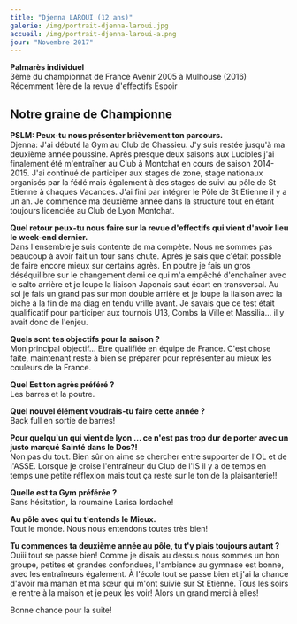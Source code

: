 ```yaml
---
title: "Djenna LAROUI (12 ans)"
galerie: /img/portrait-djenna-laroui.jpg
accueil: /img/portrait-djenna-laroui-a.png
jour: "Novembre 2017"
---
```

**Palmarès individuel**<br>
3ème du championnat de France Avenir 2005 à Mulhouse (2016)<br>
Récemment 1ère de la revue d'effectifs Espoir


## Notre graine de Championne

**PSLM: Peux-tu nous présenter brièvement ton parcours.**   
Djenna: J'ai débuté la Gym au Club de Chassieu. J'y suis restée jusqu'à ma deuxième année poussine. Après presque deux saisons aux Lucioles j'ai finalement été m'entraîner au Club à Montchat en cours de saison 2014-2015. J'ai continué de participer aux stages de zone, stage nationaux organisés par la fédé mais également à des stages de suivi au pôle de St Etienne à chaques Vacances. J'ai fini par intégrer le Pôle de St Etienne il y a un an. Je commence ma deuxième année dans la structure tout en étant toujours licenciée au Club de Lyon Montchat.

**Quel retour peux-tu nous faire sur la revue d'effectifs qui vient d'avoir lieu le week-end dernier.**  
Dans l'ensemble je suis contente de ma compète. Nous ne sommes pas beaucoup à avoir fait un tour sans chute. Après je sais que c'était possible de faire encore mieux sur certains agrès. En poutre je fais un gros déséquilibre sur le changement demi ce qui m'a empêché d'enchaîner avec le salto arrière et je loupe la liaison Japonais saut écart en transversal. Au sol je fais un grand pas sur mon double arrière et je loupe la liaison avec la biche à la fin de ma diag en tendu vrille avant.
Je savais que ce test était qualificatif pour participer aux tournois U13, Combs la Ville et Massilia... il y avait donc de l'enjeu.

**Quels sont tes objectifs pour la saison ?**     
Mon principal objectif... Etre qualifiée en équipe de France. C'est chose faite, maintenant reste à bien se préparer pour représenter au mieux les couleurs de la France.

**Quel Est ton agrès préféré ?**  
Les barres et la poutre.

**Quel nouvel élément voudrais-tu faire cette année ?**   
Back full en sortie de barres!

**Pour quelqu'un qui vient de lyon ... ce n'est pas trop dur de porter avec un justo marqué Sainté dans le Dos?!**  
Non pas du tout. Bien sûr on aime se chercher entre supporter de l'OL et de l'ASSE. Lorsque je croise l'entraîneur du Club de l'IS il y a de temps en temps une petite réflexion mais tout ça reste sur le ton de la plaisanterie!!

**Quelle est ta Gym préférée ?**  
Sans hésitation, la roumaine Larisa Iordache!

**Au pôle avec qui tu t'entends le Mieux.**  
Tout le monde. Nous nous entendons toutes très bien!

**Tu commences ta deuxième année au pôle, tu t'y plais toujours autant ?**  
Ouiii tout se passe bien! Comme je disais au dessus nous sommes un bon groupe, petites et grandes confondues, l'ambiance au gymnase est bonne, avec les entraîneurs également. À l'école tout se passe bien et j'ai la chance d'avoir ma maman et ma sœur qui m'ont suivie sur St Etienne. Tous les soirs je rentre à la maison et je peux les voir! Alors un grand merci à elles!

Bonne chance pour la suite!
